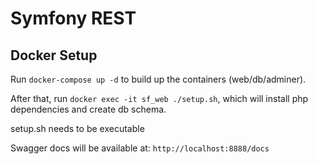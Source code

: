 Symfony REST
===============

## Docker Setup

Run `docker-compose up -d` to build up the containers (web/db/adminer).

After that, run `docker exec -it sf_web ./setup.sh`, which will install php dependencies and create db schema.

setup.sh needs to be executable

Swagger docs will be available at: `http://localhost:8888/docs`  




